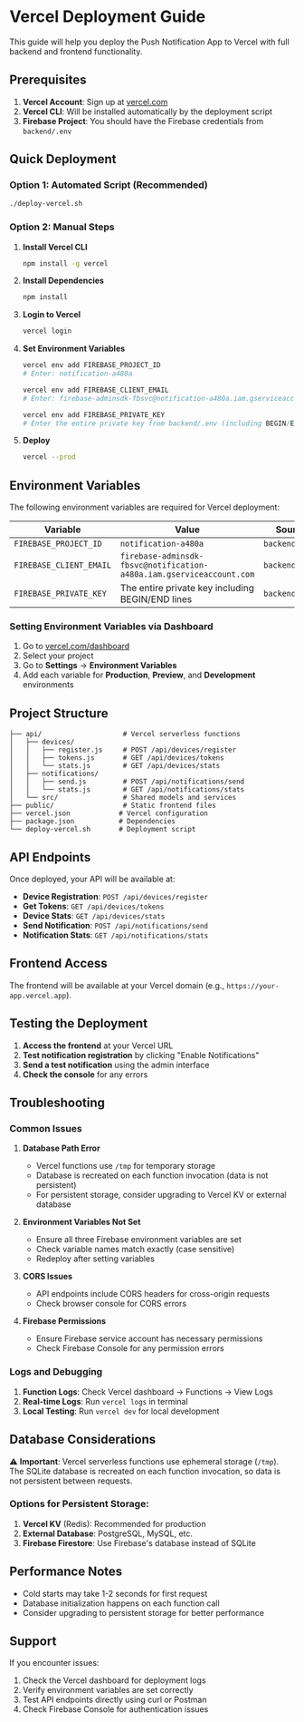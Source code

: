 # Vercel Deployment Guide

This guide will help you deploy the Push Notification App to Vercel with full backend and frontend functionality.

## Prerequisites

1. **Vercel Account**: Sign up at [vercel.com](https://vercel.com)
2. **Vercel CLI**: Will be installed automatically by the deployment script
3. **Firebase Project**: You should have the Firebase credentials from `backend/.env`

## Quick Deployment

### Option 1: Automated Script (Recommended)

```bash
./deploy-vercel.sh
```

### Option 2: Manual Steps

1. **Install Vercel CLI**
   ```bash
   npm install -g vercel
   ```

2. **Install Dependencies**
   ```bash
   npm install
   ```

3. **Login to Vercel**
   ```bash
   vercel login
   ```

4. **Set Environment Variables**
   ```bash
   vercel env add FIREBASE_PROJECT_ID
   # Enter: notification-a480a
   
   vercel env add FIREBASE_CLIENT_EMAIL
   # Enter: firebase-adminsdk-fbsvc@notification-a480a.iam.gserviceaccount.com
   
   vercel env add FIREBASE_PRIVATE_KEY
   # Enter the entire private key from backend/.env (including BEGIN/END lines)
   ```

5. **Deploy**
   ```bash
   vercel --prod
   ```

## Environment Variables

The following environment variables are required for Vercel deployment:

| Variable | Value | Source |
|----------|-------|--------|
| `FIREBASE_PROJECT_ID` | `notification-a480a` | `backend/.env` |
| `FIREBASE_CLIENT_EMAIL` | `firebase-adminsdk-fbsvc@notification-a480a.iam.gserviceaccount.com` | `backend/.env` |
| `FIREBASE_PRIVATE_KEY` | The entire private key including BEGIN/END lines | `backend/.env` |

### Setting Environment Variables via Dashboard

1. Go to [vercel.com/dashboard](https://vercel.com/dashboard)
2. Select your project
3. Go to **Settings** → **Environment Variables**
4. Add each variable for **Production**, **Preview**, and **Development** environments

## Project Structure

```
├── api/                    # Vercel serverless functions
│   ├── devices/
│   │   ├── register.js     # POST /api/devices/register
│   │   ├── tokens.js       # GET /api/devices/tokens
│   │   └── stats.js        # GET /api/devices/stats
│   ├── notifications/
│   │   ├── send.js         # POST /api/notifications/send
│   │   └── stats.js        # GET /api/notifications/stats
│   └── src/                # Shared models and services
├── public/                 # Static frontend files
├── vercel.json            # Vercel configuration
├── package.json           # Dependencies
└── deploy-vercel.sh       # Deployment script
```

## API Endpoints

Once deployed, your API will be available at:

- **Device Registration**: `POST /api/devices/register`
- **Get Tokens**: `GET /api/devices/tokens`
- **Device Stats**: `GET /api/devices/stats`
- **Send Notification**: `POST /api/notifications/send`
- **Notification Stats**: `GET /api/notifications/stats`

## Frontend Access

The frontend will be available at your Vercel domain (e.g., `https://your-app.vercel.app`).

## Testing the Deployment

1. **Access the frontend** at your Vercel URL
2. **Test notification registration** by clicking "Enable Notifications"
3. **Send a test notification** using the admin interface
4. **Check the console** for any errors

## Troubleshooting

### Common Issues

1. **Database Path Error**
   - Vercel functions use `/tmp` for temporary storage
   - Database is recreated on each function invocation (data is not persistent)
   - For persistent storage, consider upgrading to Vercel KV or external database

2. **Environment Variables Not Set**
   - Ensure all three Firebase environment variables are set
   - Check variable names match exactly (case sensitive)
   - Redeploy after setting variables

3. **CORS Issues**
   - API endpoints include CORS headers for cross-origin requests
   - Check browser console for CORS errors

4. **Firebase Permissions**
   - Ensure Firebase service account has necessary permissions
   - Check Firebase Console for any permission errors

### Logs and Debugging

1. **Function Logs**: Check Vercel dashboard → Functions → View Logs
2. **Real-time Logs**: Run `vercel logs` in terminal
3. **Local Testing**: Run `vercel dev` for local development

## Database Considerations

⚠️ **Important**: Vercel serverless functions use ephemeral storage (`/tmp`). The SQLite database is recreated on each function invocation, so data is not persistent between requests.

### Options for Persistent Storage:

1. **Vercel KV** (Redis): Recommended for production
2. **External Database**: PostgreSQL, MySQL, etc.
3. **Firebase Firestore**: Use Firebase's database instead of SQLite

## Performance Notes

- Cold starts may take 1-2 seconds for first request
- Database initialization happens on each function call
- Consider upgrading to persistent storage for better performance

## Support

If you encounter issues:
1. Check the Vercel dashboard for deployment logs
2. Verify environment variables are set correctly
3. Test API endpoints directly using curl or Postman
4. Check Firebase Console for authentication issues
